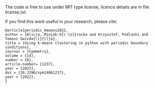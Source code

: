 The code is free to use under MIT type license, licence details are in file license.txt. 

If you find this work useful in your research, please cite:

    @article{periodic_kmeans2022,  
    author = {Alicja, Miniak-G{\'{o}}recka and Krzysztof, Podlaski and Tomasz Gwizda{\l}{\l}a},
    title = {Using k-means clustering in python with periodic boundary conditions},
    journal = {Symmetry},
    volume = {14},
    number = {6},
    article-number= {1237},
    year = {2022},
    doi = {10.3390/sym14061237},
    year = {2022},
    }
    
  
